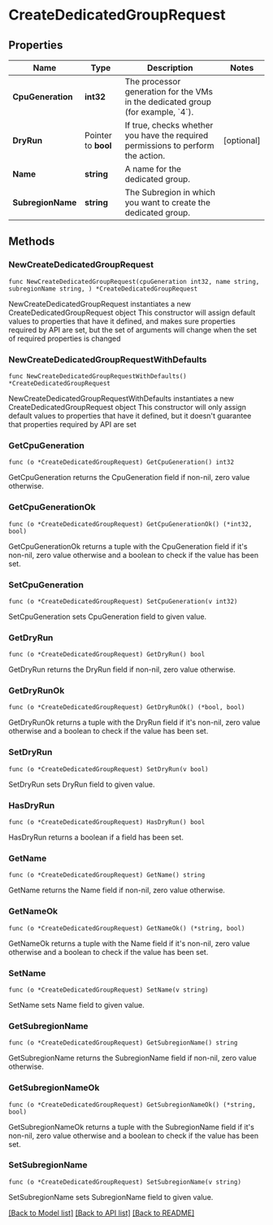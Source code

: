 # CreateDedicatedGroupRequest

## Properties

Name | Type | Description | Notes
------------ | ------------- | ------------- | -------------
**CpuGeneration** | **int32** | The processor generation for the VMs in the dedicated group (for example, &#x60;4&#x60;). | 
**DryRun** | Pointer to **bool** | If true, checks whether you have the required permissions to perform the action. | [optional] 
**Name** | **string** | A name for the dedicated group. | 
**SubregionName** | **string** | The Subregion in which you want to create the dedicated group. | 

## Methods

### NewCreateDedicatedGroupRequest

`func NewCreateDedicatedGroupRequest(cpuGeneration int32, name string, subregionName string, ) *CreateDedicatedGroupRequest`

NewCreateDedicatedGroupRequest instantiates a new CreateDedicatedGroupRequest object
This constructor will assign default values to properties that have it defined,
and makes sure properties required by API are set, but the set of arguments
will change when the set of required properties is changed

### NewCreateDedicatedGroupRequestWithDefaults

`func NewCreateDedicatedGroupRequestWithDefaults() *CreateDedicatedGroupRequest`

NewCreateDedicatedGroupRequestWithDefaults instantiates a new CreateDedicatedGroupRequest object
This constructor will only assign default values to properties that have it defined,
but it doesn't guarantee that properties required by API are set

### GetCpuGeneration

`func (o *CreateDedicatedGroupRequest) GetCpuGeneration() int32`

GetCpuGeneration returns the CpuGeneration field if non-nil, zero value otherwise.

### GetCpuGenerationOk

`func (o *CreateDedicatedGroupRequest) GetCpuGenerationOk() (*int32, bool)`

GetCpuGenerationOk returns a tuple with the CpuGeneration field if it's non-nil, zero value otherwise
and a boolean to check if the value has been set.

### SetCpuGeneration

`func (o *CreateDedicatedGroupRequest) SetCpuGeneration(v int32)`

SetCpuGeneration sets CpuGeneration field to given value.


### GetDryRun

`func (o *CreateDedicatedGroupRequest) GetDryRun() bool`

GetDryRun returns the DryRun field if non-nil, zero value otherwise.

### GetDryRunOk

`func (o *CreateDedicatedGroupRequest) GetDryRunOk() (*bool, bool)`

GetDryRunOk returns a tuple with the DryRun field if it's non-nil, zero value otherwise
and a boolean to check if the value has been set.

### SetDryRun

`func (o *CreateDedicatedGroupRequest) SetDryRun(v bool)`

SetDryRun sets DryRun field to given value.

### HasDryRun

`func (o *CreateDedicatedGroupRequest) HasDryRun() bool`

HasDryRun returns a boolean if a field has been set.

### GetName

`func (o *CreateDedicatedGroupRequest) GetName() string`

GetName returns the Name field if non-nil, zero value otherwise.

### GetNameOk

`func (o *CreateDedicatedGroupRequest) GetNameOk() (*string, bool)`

GetNameOk returns a tuple with the Name field if it's non-nil, zero value otherwise
and a boolean to check if the value has been set.

### SetName

`func (o *CreateDedicatedGroupRequest) SetName(v string)`

SetName sets Name field to given value.


### GetSubregionName

`func (o *CreateDedicatedGroupRequest) GetSubregionName() string`

GetSubregionName returns the SubregionName field if non-nil, zero value otherwise.

### GetSubregionNameOk

`func (o *CreateDedicatedGroupRequest) GetSubregionNameOk() (*string, bool)`

GetSubregionNameOk returns a tuple with the SubregionName field if it's non-nil, zero value otherwise
and a boolean to check if the value has been set.

### SetSubregionName

`func (o *CreateDedicatedGroupRequest) SetSubregionName(v string)`

SetSubregionName sets SubregionName field to given value.



[[Back to Model list]](../README.md#documentation-for-models) [[Back to API list]](../README.md#documentation-for-api-endpoints) [[Back to README]](../README.md)


